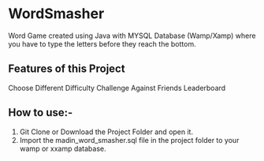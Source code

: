 # WordSmasher

Word Game created using Java with MYSQL Database (Wamp/Xamp) where you have to type the letters before they reach the bottom.

## Features of this Project

Choose Different Difficulty
Challenge Against Friends
Leaderboard

## How to use:-

1. Git Clone or Download the Project Folder and open it.
2. Import the madin_word_smasher.sql file in the project folder to your wamp or xxamp database.
